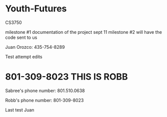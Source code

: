 # Youth-Futures
CS3750

milestone #1	documentation of the project	sept 11
milestone #2	will have the code sent to us

Juan Orozco: 435-754-8289

Test attempt edits

801-309-8023 THIS IS ROBB
=======
Sabree's phone number: 801.510.0638

Robb's phone number: 801-309-8023


Last test Juan
